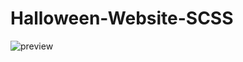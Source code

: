 # Halloween-Website-SCSS
![preview](https://user-images.githubusercontent.com/97398836/152415278-77e65962-7498-43d5-b532-c4cfc2f1c6c2.png)
